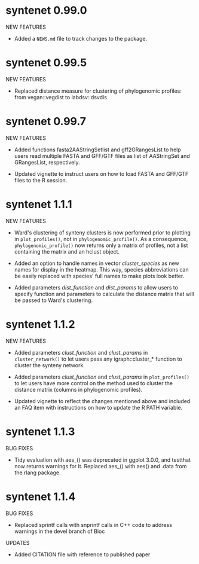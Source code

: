 # syntenet 0.99.0

NEW FEATURES

* Added a `NEWS.md` file to track changes to the package.

# syntenet 0.99.5

NEW FEATURES

* Replaced distance measure for clustering of phylogenomic profiles: from
vegan::vegdist to labdsv::dsvdis 

# syntenet 0.99.7

NEW FEATURES

* Added functions fasta2AAStringSetlist and gff2GRangesList to help users
read multiple FASTA and GFF/GTF files as list of AAStringSet and
GRangesList, respectively.

* Updated vignette to instruct users on how to load FASTA and GFF/GTF files
to the R session.

# syntenet 1.1.1

NEW FEATURES

* Ward's clustering of synteny clusters is now performed prior to plotting
in `plot_profiles()`, not in `phylogenomic_profile()`. As a consequence,
`phylogenomic_profile()` now returns only a matrix of profiles, not a list
containing the matrix and an hclust object.

* Added an option to handle names in vector *cluster_species* as new
names for display in the heatmap. This way, species abbreviations can be
easily replaced with species' full names to make plots look better.

* Added parameters *dist_function* and *dist_params* to allow users to specify
function and parameters to calculate the distance matrix that will be passed
to Ward's clustering.

# syntenet 1.1.2

NEW FEATURES

* Added parameters *clust_function* and *clust_params* in `cluster_network()`
to let users pass any igraph::cluster_* function to cluster the synteny network.

* Added parameters *clust_function* and *clust_params* in `plot_profiles()` to
let users have more control on the method used to cluster the distance matrix
(columns in phylogenomic profiles).

* Updated vignette to reflect the changes mentioned above and included an FAQ
item with instructions on how to update the R PATH variable.

# syntenet 1.1.3

BUG FIXES

* Tidy evaluation with aes_() was deprecated in ggplot 3.0.0, and
testthat now returns warnings for it. Replaced aes_() with aes() and .data
from the rlang package.

# syntenet 1.1.4

BUG FIXES

* Replaced sprintf calls with snprintf calls in C++ code to address warnings
in the devel branch of Bioc


UPDATES

* Added CITATION file with reference to published paper
